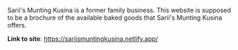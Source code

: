 Sarii's Munting Kusina is a former family business. This website is supposed to be a brochure of the available baked goods that Sarii's Munting Kusina offers.<br />

**Link to site**: https://sariismuntingkusina.netlify.app/
